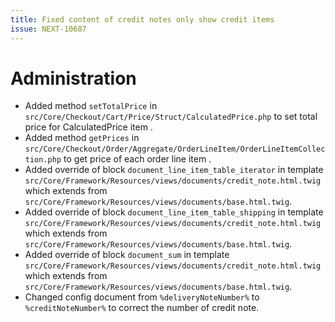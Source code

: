 ```yaml
---
title: Fixed content of credit notes only show credit items
issue: NEXT-10687
---
```

# Administration
* Added method `setTotalPrice` in `src/Core/Checkout/Cart/Price/Struct/CalculatedPrice.php` to set total price for CalculatedPrice item .
* Added method `getPrices` in `src/Core/Checkout/Order/Aggregate/OrderLineItem/OrderLineItemCollection.php` to get price of each order line item .
* Added override of block `document_line_item_table_iterator` in template `src/Core/Framework/Resources/views/documents/credit_note.html.twig` which extends from `src/Core/Framework/Resources/views/documents/base.html.twig`.
* Added override of block `document_line_item_table_shipping` in template `src/Core/Framework/Resources/views/documents/credit_note.html.twig` which extends from `src/Core/Framework/Resources/views/documents/base.html.twig`.
* Added override of block `document_sum` in template `src/Core/Framework/Resources/views/documents/credit_note.html.twig` which extends from `src/Core/Framework/Resources/views/documents/base.html.twig`.
* Changed config document from `%deliveryNoteNumber%` to `%creditNoteNumber%` to correct the number of credit note.
